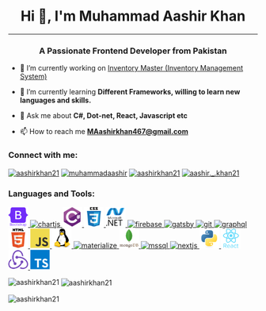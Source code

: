 <h1 align="center">Hi 👋, I'm Muhammad Aashir Khan</h1>
<hr/>
<h3 align="center">A Passionate Frontend Developer from Pakistan</h3>

- 🔭 I’m currently working on [Inventory Master (Inventory Management System)](https://github.com/AashirKhan21/InventoryMaster)

- 🌱 I’m currently learning **Different Frameworks, willing to learn new languages and skills.**

- 💬 Ask me about **C#, Dot-net, React, Javascript etc**

- 📫 How to reach me **MAashirkhan467@gmail.com**

<h3 align="left">Connect with me:</h3>
<p align="left">
<a href="https://dev.to/aashirkhan21" target="blank"><img align="center" src="https://cdn.jsdelivr.net/npm/simple-icons@3.0.1/icons/dev-dot-to.svg" alt="aashirkhan21" height="30" width="40" /></a>
<a href="https://linkedin.com/in/muhammadaashir" target="blank"><img align="center" src="https://cdn.jsdelivr.net/npm/simple-icons@3.0.1/icons/linkedin.svg" alt="muhammadaashir" height="30" width="40" /></a>
<a href="https://fb.com/aashirkhan21" target="blank"><img align="center" src="https://cdn.jsdelivr.net/npm/simple-icons@3.0.1/icons/facebook.svg" alt="aashirkhan21" height="30" width="40" /></a>
<a href="https://instagram.com/aashir._.khan21" target="blank"><img align="center" src="https://cdn.jsdelivr.net/npm/simple-icons@3.0.1/icons/instagram.svg" alt="aashir._.khan21" height="30" width="40" /></a>
</p>

<h3 align="left">Languages and Tools:</h3>
<p align="left"> <a href="https://getbootstrap.com" target="_blank"> <img src="https://raw.githubusercontent.com/devicons/devicon/master/icons/bootstrap/bootstrap-plain-wordmark.svg" width="40" height="40"/> </a> <a href="https://www.chartjs.org" target="_blank"> <img src="https://www.chartjs.org/media/logo-title.svg" alt="chartjs" width="40" height="40"/> </a> <a href="https://www.w3schools.com/cs/" target="_blank"> <img src="https://raw.githubusercontent.com/devicons/devicon/master/icons/csharp/csharp-original.svg" alt="csharp" width="40" height="40"/> </a> <a href="https://www.w3schools.com/css/" target="_blank"> <img src="https://raw.githubusercontent.com/devicons/devicon/master/icons/css3/css3-original-wordmark.svg" alt="css3" width="40" height="40"/> </a> <a href="https://dotnet.microsoft.com/" target="_blank"> <img src="https://raw.githubusercontent.com/devicons/devicon/master/icons/dot-net/dot-net-original-wordmark.svg" alt="dotnet" width="40" height="40"/> </a> <a href="https://firebase.google.com/" target="_blank"> <img src="https://www.vectorlogo.zone/logos/firebase/firebase-icon.svg" alt="firebase" width="40" height="40"/> </a> <a href="https://www.gatsbyjs.com/" target="_blank"> <img src="https://www.vectorlogo.zone/logos/gatsbyjs/gatsbyjs-icon.svg" alt="gatsby" width="40" height="40"/> </a> <a href="https://git-scm.com/" target="_blank"> <img src="https://www.vectorlogo.zone/logos/git-scm/git-scm-icon.svg" alt="git" width="40" height="40"/> </a> <a href="https://graphql.org" target="_blank"> <img src="https://www.vectorlogo.zone/logos/graphql/graphql-icon.svg" alt="graphql" width="40" height="40"/> </a> <a href="https://www.w3.org/html/" target="_blank"> <img src="https://raw.githubusercontent.com/devicons/devicon/master/icons/html5/html5-original-wordmark.svg" alt="html5" width="40" height="40"/> </a> <a href="https://developer.mozilla.org/en-US/docs/Web/JavaScript" target="_blank"> <img src="https://raw.githubusercontent.com/devicons/devicon/master/icons/javascript/javascript-original.svg" alt="javascript" width="40" height="40"/> </a> <a href="https://www.linux.org/" target="_blank"> <img src="https://raw.githubusercontent.com/devicons/devicon/master/icons/linux/linux-original.svg" alt="linux" width="40" height="40"/> </a> <a href="https://materializecss.com/" target="_blank"> <img src="https://raw.githubusercontent.com/prplx/svg-logos/5585531d45d294869c4eaab4d7cf2e9c167710a9/svg/materialize.svg" alt="materialize" width="40" height="40"/> </a> <a href="https://www.mongodb.com/" target="_blank"> <img src="https://raw.githubusercontent.com/devicons/devicon/master/icons/mongodb/mongodb-original-wordmark.svg" alt="mongodb" width="40" height="40"/> </a> <a href="https://www.microsoft.com/en-us/sql-server" target="_blank"> <img src="https://cdn.worldvectorlogo.com/logos/microsoft-sql-server.svg" alt="mssql" width="40" height="40"/> </a> <a href="https://nextjs.org/" target="_blank"> <img src="https://cdn.worldvectorlogo.com/logos/nextjs-3.svg" alt="nextjs" width="40" height="40"/> </a> <a href="https://www.python.org" target="_blank"> <img src="https://raw.githubusercontent.com/devicons/devicon/master/icons/python/python-original.svg" alt="python" width="40" height="40"/> </a> <a href="https://reactjs.org/" target="_blank"> <img src="https://raw.githubusercontent.com/devicons/devicon/master/icons/react/react-original-wordmark.svg" alt="react" width="40" height="40"/> </a> <a href="https://redux.js.org" target="_blank"> <img src="https://raw.githubusercontent.com/devicons/devicon/master/icons/redux/redux-original.svg" alt="redux" width="40" height="40"/> </a> <a href="https://www.typescriptlang.org/" target="_blank"> <img src="https://raw.githubusercontent.com/devicons/devicon/master/icons/typescript/typescript-original.svg" alt="typescript" width="40" height="40"/> </a> </p>

<p><img align="left" src="https://github-readme-stats.vercel.app/api/top-langs?username=aashirkhan21&show_icons=true&locale=en&layout=compact" alt="aashirkhan21" /></p>

<p>&nbsp;<img align="center" src="https://github-readme-stats.vercel.app/api?username=aashirkhan21&show_icons=true&locale=en" alt="aashirkhan21" /></p>

<p><img align="center" src="https://github-readme-streak-stats.herokuapp.com/?user=aashirkhan21&"  alt="aashirkhan21" /></p>
